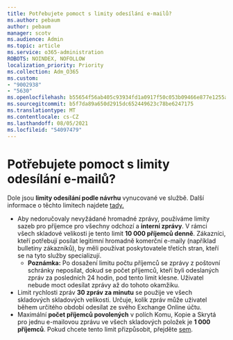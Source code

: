```yaml
---
title: Potřebujete pomoct s limity odesílání e-mailů?
ms.author: pebaum
author: pebaum
manager: scotv
ms.audience: Admin
ms.topic: article
ms.service: o365-administration
ROBOTS: NOINDEX, NOFOLLOW
localization_priority: Priority
ms.collection: Adm_O365
ms.custom:
- "9002938"
- "5630"
ms.openlocfilehash: b55654f56ab405c93934fd1a0917f50c053b09466e877e1255adbd28db83d93f
ms.sourcegitcommit: b5f7da89a650d2915dc652449623c78be6247175
ms.translationtype: MT
ms.contentlocale: cs-CZ
ms.lasthandoff: 08/05/2021
ms.locfileid: "54097479"
---
```

# <a name="need-help-with-email-sending-limits"></a>Potřebujete pomoct s limity odesílání e-mailů?

Dole jsou **limity odesílání podle návrhu** vynucované ve službě. Další informace o těchto limitech najdete [tady.](https://docs.microsoft.com/office365/servicedescriptions/exchange-online-service-description/exchange-online-limits#receiving-and-sending-limits)

- Aby nedoručovaly nevyžádané hromadné zprávy, používáme limity sazeb pro příjemce pro všechny odchozí a **interní zprávy**. V rámci všech skladové velikosti je tento limit **10 000 příjemců denně**.  Zákazníci, kteří potřebují posílat legitimní hromadně komerční e-maily (například bulletiny zákazníků), by měli používat poskytovatele třetích stran, kteří se na tyto služby specializují.
    - **Poznámka:** Po dosažení limitu počtu příjemců se zprávy z poštovní schránky neposílat, dokud se počet příjemců, kteří byli odeslaných zpráv za posledních 24 hodin, pod tento limit klesne. Uživatel nebude moct odesílat zprávy až do tohoto okamžiku.
- Limit rychlosti zpráv **30 zpráv za minutu** se použije ve všech skladových skladových velikosti. Určuje, kolik zpráv může uživatel během určitého období odesílat ze svého Exchange Online účtu.
- Maximální **počet příjemců povolených** v polích Komu, Kopie a Skrytá pro jednu e-mailovou zprávu ve všech skladových položek je **1 000 příjemců**. Pokud chcete tento limit přizpůsobit, přejděte [sem](https://techcommunity.microsoft.com/t5/exchange-team-blog/customizable-recipient-limits-in-office-365/ba-p/1183228).
